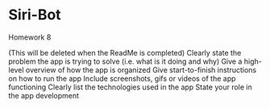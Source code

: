# Siri-Bot
Homework 8

(This will be deleted when the ReadMe is completed) 
Clearly state the problem the app is trying to solve (i.e. what is it doing and why)
Give a high-level overview of how the app is organized
Give start-to-finish instructions on how to run the app
Include screenshots, gifs or videos of the app functioning
Clearly list the technologies used in the app
State your role in the app development

